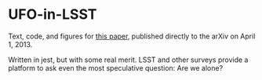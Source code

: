 # UFO-in-LSST

Text, code, and figures for [this paper](https://arxiv.org/pdf/1303.7433.pdf), published directly to the arXiv on April 1, 2013.

Written in jest, but with some real merit. LSST and other surveys provide a platform to ask even the most speculative question: Are we alone?
